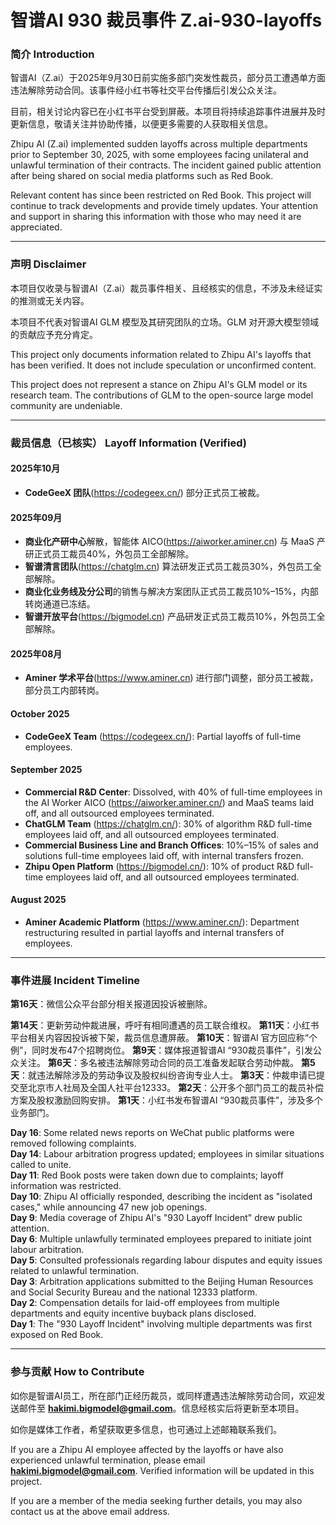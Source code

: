 # 智谱AI 930 裁员事件 Z.ai-930-layoffs

### 简介 Introduction  
智谱AI（Z.ai）于2025年9月30日前实施多部门突发性裁员，部分员工遭遇单方面违法解除劳动合同。该事件经小红书等社交平台传播后引发公众关注。

目前，相关讨论内容已在小红书平台受到屏蔽。本项目将持续追踪事件进展并及时更新信息，敬请关注并协助传播，以便更多需要的人获取相关信息。

Zhipu AI (Z.ai) implemented sudden layoffs across multiple departments prior to September 30, 2025, with some employees facing unilateral and unlawful termination of their contracts. The incident gained public attention after being shared on social media platforms such as Red Book.

Relevant content has since been restricted on Red Book. This project will continue to track developments and provide timely updates. Your attention and support in sharing this information with those who may need it are appreciated.

---

### 声明 Disclaimer  
本项目仅收录与智谱AI（Z.ai）裁员事件相关、且经核实的信息，不涉及未经证实的推测或无关内容。

本项目不代表对智谱AI GLM 模型及其研究团队的立场。GLM 对开源大模型领域的贡献应予充分肯定。

This project only documents information related to Zhipu AI's layoffs that has been verified. It does not include speculation or unconfirmed content.  

This project does not represent a stance on Zhipu AI's GLM model or its research team. The contributions of GLM to the open-source large model community are undeniable.

---

### 裁员信息（已核实） Layoff Information (Verified)

#### 2025年10月
- **CodeGeeX 团队**(https://codegeex.cn/) 部分正式员工被裁。

#### 2025年09月
- **商业化产研中心**解散，智能体 AICO(https://aiworker.aminer.cn) 与 MaaS 产研正式员工裁员40%，外包员工全部解除。
- **智谱清言团队**(https://chatglm.cn) 算法研发正式员工裁员30%，外包员工全部解除。
- **商业化业务线及分公司**的销售与解决方案团队正式员工裁员10%–15%，内部转岗通道已冻结。
- **智谱开放平台**(https://bigmodel.cn) 产品研发正式员工裁员10%，外包员工全部解除。

#### 2025年08月
- **Aminer 学术平台**(https://www.aminer.cn) 进行部门调整，部分员工被裁，部分员工内部转岗。

#### October 2025  
- **CodeGeeX Team** (https://codegeex.cn/): Partial layoffs of full-time employees.

#### September 2025  
- **Commercial R&D Center**: Dissolved, with 40% of full-time employees in the AI Worker AICO (https://aiworker.aminer.cn/) and MaaS teams laid off, and all outsourced employees terminated.  
- **ChatGLM Team** (https://chatglm.cn/): 30% of algorithm R&D full-time employees laid off, and all outsourced employees terminated.  
- **Commercial Business Line and Branch Offices**: 10%–15% of sales and solutions full-time employees laid off, with internal transfers frozen.  
- **Zhipu Open Platform** (https://bigmodel.cn/): 10% of product R&D full-time employees laid off, and all outsourced employees terminated.

#### August 2025  
- **Aminer Academic Platform** (https://www.aminer.cn/): Department restructuring resulted in partial layoffs and internal transfers of employees.

---

### 事件进展 Incident Timeline

**第16天**：微信公众平台部分相关报道因投诉被删除。

**第14天**：更新劳动仲裁进展，呼吁有相同遭遇的员工联合维权。
**第11天**：小红书平台相关内容因投诉被下架，裁员信息遭屏蔽。
**第10天**：智谱AI 官方回应称“个例”，同时发布47个招聘岗位。
**第9天**：媒体报道智谱AI “930裁员事件”，引发公众关注。
**第6天**：多名被违法解除劳动合同的员工准备发起联合劳动仲裁。
**第5天**：就违法解除涉及的劳动争议及股权纠纷咨询专业人士。
**第3天**：仲裁申请已提交至北京市人社局及全国人社平台12333。
**第2天**：公开多个部门员工的裁员补偿方案及股权激励回购安排。
**第1天**：小红书发布智谱AI “930裁员事件”，涉及多个业务部门。


**Day 16**: Some related news reports on WeChat public platforms were removed following complaints.  
**Day 14**: Labour arbitration progress updated; employees in similar situations called to unite.  
**Day 11**: Red Book posts were taken down due to complaints; layoff information was restricted.  
**Day 10**: Zhipu AI officially responded, describing the incident as "isolated cases," while announcing 47 new job openings.  
**Day 9**: Media coverage of Zhipu AI's "930 Layoff Incident" drew public attention.  
**Day 6**: Multiple unlawfully terminated employees prepared to initiate joint labour arbitration.  
**Day 5**: Consulted professionals regarding labour disputes and equity issues related to unlawful termination.  
**Day 3**: Arbitration applications submitted to the Beijing Human Resources and Social Security Bureau and the national 12333 platform.  
**Day 2**: Compensation details for laid-off employees from multiple departments and equity incentive buyback plans disclosed.  
**Day 1**: The "930 Layoff Incident" involving multiple departments was first exposed on Red Book.

---

### 参与贡献 How to Contribute 

如你是智谱AI员工，所在部门正经历裁员，或同样遭遇违法解除劳动合同，欢迎发送邮件至 **hakimi.bigmodel@gmail.com**。信息经核实后将更新至本项目。

如你是媒体工作者，希望获取更多信息，也可通过上述邮箱联系我们。

If you are a Zhipu AI employee affected by the layoffs or have also experienced unlawful termination, please email **hakimi.bigmodel@gmail.com**. Verified information will be updated in this project.

If you are a member of the media seeking further details, you may also contact us at the above email address.
